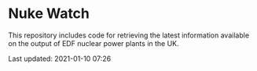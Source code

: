 # Nuke Watch

This repository includes code for retrieving the latest information available on the output of EDF nuclear power plants in the UK.

Last updated: 2021-01-10 07:26